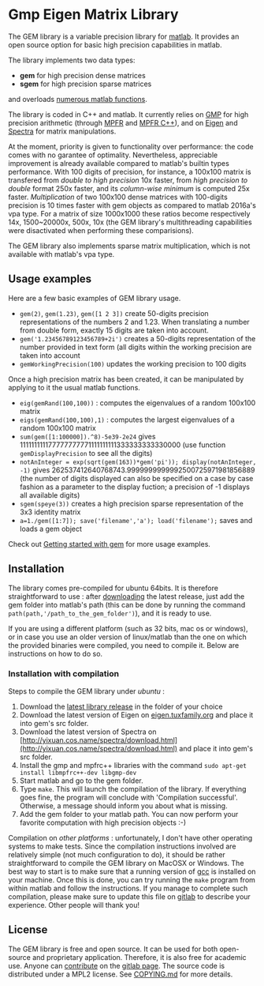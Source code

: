 Gmp Eigen Matrix Library
========================

The GEM library is a variable precision library for [matlab](http://www.mathworks.com/products/matlab/). It provides an open source option for basic high precision capabilities in matlab.

The library implements two data types:
 - **gem** for high precision dense matrices
 - **sgem** for high precision sparse matrices

and overloads [numerous matlab functions](doc/functions.md).

The library is coded in C++ and matlab. It currently relies on [GMP](https://gmplib.org/) for high precision arithmetic (through [MPFR](http://www.mpfr.org/) and [MPFR C++](http://www.holoborodko.com/pavel/mpfr/)), and on [Eigen](http://eigen.tuxfamily.org/) and [Spectra](http://yixuan.cos.name/spectra/) for matrix manipulations.

At the moment, priority is given to functionality over performance: the code comes with no garantee of optimality. Nevertheless, appreciable improvement is already available compared to matlab's builtin types performance. With 100 digits of precision, for instance, a 100x100 matrix is transfered from _double to high precision_ 10x faster, from _high precision to double_ format 250x faster, and its _column-wise minimum_ is computed 25x faster. _Multiplication_ of two 100x100 dense matrices with 100-digits precision is 10 times faster with gem objects as compared to matlab 2016a's vpa type. For a matrix of size 1000x1000 these ratios become respectively 14x, 1500~20000x, 500x, 10x (the GEM library's multithreading capabilities were disactivated when performing these comparisions).

The GEM library also implements sparse matrix multiplication, which is not available with matlab's vpa type.


Usage examples
--------------
Here are a few basic examples of GEM library usage.

 - `gem(2)`, `gem(1.23)`, `gem([1 2 3])` create 50-digits precision representations of the numbers 2 and 1.23. When translating a number from double form, exactly 15 digits are taken into account.
 - `gem('1.23456789123456789+2i')` creates a 50-digits representation of the number provided in text form (all digits within the working precision are taken into account
 - `gemWorkingPrecision(100)` updates the working precision to 100 digits

Once a high precision matrix has been created, it can be manipulated by applying to it the usual matlab functions.

 - `eig(gemRand(100,100))` : computes the eigenvalues of a random 100x100 matrix
 - `eigs(gemRand(100,100),1)` : computes the largest eigenvalues of a random 100x100 matrix
 - `sum(gem([1:100000]).^8)-5e39-2e24` gives 111111111177777777771111111111333333333330000 (use function `gemDisplayPrecision` to see all the digits)
 - `notAnInteger = exp(sqrt(gem(163))*gem('pi')); display(notAnInteger, -1)` gives 262537412640768743.9999999999992500725971981856889 (the number of digits displayed can also be specified on a case by case fashion as a parameter to the display fuction; a precision of -1 displays all available digits)
 - `sgem(speye(3))` creates a high precision sparse representation of the 3x3 identity matrix
 - `a=1./gem([1:7]); save('filename','a'); load('filename');` saves and loads a gem object

Check out [Getting started with gem](doc/GettingStarted.md) for more usage examples.


Installation
------------

The library comes pre-compiled for ubuntu 64bits. It is therefore straightforward to use : after [downloading](https://gitlab.com/jdbancal/gem/tags/v0.1.0) the latest release, just add the gem folder into matlab's path (this can be done by running the command `path(path,'/path_to_the_gem_folder')`), and it is ready to use.

If you are using a different platform (such as 32 bits, mac os or windows), or in case you use an older version of linux/matlab than the one on which the provided binaries were compiled, you need to compile it. Below are instructions on how to do so.


### Installation with compilation

Steps to compile the GEM library under *ubuntu* :

1. Download the [latest library release](https://gitlab.com/jdbancal/gem/tags/v0.1.0) in the folder of your choice
2. Download the latest version of Eigen on [eigen.tuxfamily.org](eigen.tuxfamily.org) and place it into gem's src folder.
3. Download the latest version of Spectra on [http://yixuan.cos.name/spectra/download.html](http://yixuan.cos.name/spectra/download.html) and place it into gem's src folder.
4. Install the gmp and mpfrc++ libraries with the command
`sudo apt-get install libmpfrc++-dev libgmp-dev`
5. Start matlab and go to the gem folder.
6. Type `make`. This will launch the compilation of the library. If everything goes fine, the program will conclude with 'Compilation successful'. Otherwise, a message should inform you about what is missing.
7. Add the gem folder to your matlab path. You can now perform your favorite computation with high precision objects :-)

Compilation on *other platforms* : unfortunately, I don't have other operating systems to make tests. Since the compilation instructions involved are relatively simple (not much configuration to do), it should be rather straightforward to compile the GEM library on MacOSX or Windows. The best way to start is to make sure that a running version of [gcc](https://gcc.gnu.org/) is installed on your machine. Once this is done, you can try running the `make` program from within matlab and follow the instructions. If you manage to complete such compilation, please make sure to update this file on [gitlab](https://gitlab.com/jdbancal/gem) to describe your experience. Other people will thank you!


License
-------

The GEM library is free and open source. It can be used for both open-source and proprietary application. Therefore, it is also free for academic use. Anyone can [contribute](doc/howToContribute.md) on the [gitlab page](https://gitlab.com/jdbancal/gem). The source code is distributed under a MPL2 license. See [COPYING.md](COPYING.md) for more details.

